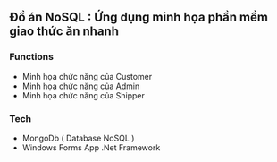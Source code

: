 ## Đồ án NoSQL : Ứng dụng minh họa phần mềm giao thức ăn nhanh 

### Functions

-  Minh họa chức năng của Customer
-  Minh họa chức năng của Admin 
-  Minh họa chức năng của Shipper

### Tech
- MongoDb ( Database NoSQL ) 
- Windows Forms App .Net Framework




